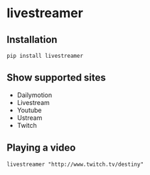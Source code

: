 livestreamer
============


Installation
--------------------------------------------------
`pip install livestreamer`


Show supported sites
--------------------------------------------------
* Dailymotion
* Livestream
* Youtube
* Ustream
* Twitch


Playing a video
--------------------------------------------------
`livestreamer "http://www.twitch.tv/destiny"`